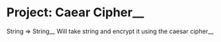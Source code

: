 # Project: Caear Cipher__
String => String__
Will take string and encrypt it using the caesar cipher__
